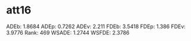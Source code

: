 # att16

ADEb: 1.8684
ADEp: 0.7262
ADEv: 2.211
FDEb: 3.5418
FDEp: 1.386
FDEv: 3.9776
Rank: 469
WSADE: 1.2744
WSFDE: 2.3786